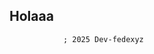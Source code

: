 ## Holaaa
    
     
      
       
        
        
          
           
            
             
              
               
                
                ; 2025 Dev-fedexyz 
  

